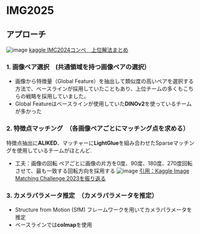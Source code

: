 # IMG2025

## アプローチ

![image](https://github.com/user-attachments/assets/51615a0d-060b-44b7-bc66-d751a1cbddb1)
[kaggle IMC2024コンペ　上位解法まとめ](https://zenn.dev/yume_neko/articles/050c204c3afd20#%E3%82%B3%E3%83%B3%E3%83%9A%E6%A6%82%E8%A6%81)

### 1. 画像ペア選択　(共通領域を持つ画像ペアの選択）
* 画像から特徴量（Global Feature）を抽出して類似度の高いペアを選択する方法で、ベースラインが採用していたこともあり、上位チームの多くもこちらの戦略を採用していました。
* Global Featureはベースラインが使用していた**DINOv2**を使っているチームが多かった

### 2. 特徴点マッチング　（各画像ペアごとにマッチング点を求める）
特徴点抽出に**ALIKED**、マッチャーに**LightGlue**を組み合わせたSparseマッチングを使用しているチームがほとんど.

* 工夫：画像の回転
ペアごとに画像の片方を0度、90度、180度、270度回転させて、最も一致する回転方向を採用する
![image](https://github.com/user-attachments/assets/293fd841-de90-43c2-a35a-d7460279556a)
[引用：Kaggle Image Matching Challenge 2023を振り返る](https://qiita.com/roniheka/items/ad4717afff1891c0eea3)


### 3. カメラパラメータ推定　（カメラパラメータを推定）
* Structure from Motion (SfM) フレームワークを用いてカメラパラメータを推定
* ベースラインでは**colmap**を使用


